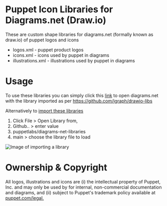 # Puppet Icon Libraries for Diagrams.net (Draw.io)
These are custom shape libraries for diagrams.net (formally known as draw.io) of puppet logos and icons

* logos.xml - puppet product logos
* icons.xml - icons used by puppet in diagrams
* illustrations.xml - illustrations used by puppet in diagrams

# Usage
To use these libraries you can simply click this [link](https://app.diagrams.net/?splash=0&clibs=Uhttps%3A%2F%2Fraw.githubusercontent.com%2Fpuppetlabs%2Fdiagrams-net-libraries%2Fmain%2Flogos.xml;Uhttps%3A%2F%2Fraw.githubusercontent.com%2Fpuppetlabs%2Fdiagrams-net-libraries%2Fmain%2Fillustrations.xml;Uhttps%3A%2F%2Fraw.githubusercontent.com%2Fpuppetlabs%2Fdiagrams-net-libraries%2Fmain%2Ficons.xml) to open diagrams.net with the library imported as per https://github.com/jgraph/drawio-libs

Alternatively to [import these libraries](https://www.diagrams.net/blog/custom-libraries)

1. Click File > Open Library from,
2. Github.. > enter value
3. puppetlabs/diagrams-net-libraries
4. main > choose the library file to load

![Image of importing a library](import_library.gif)

# Ownership & Copyright
All logos, illustrations and icons are (i) the intellectual property of Puppet, Inc. and may only be used by for internal, non-commercial documentation and diagrams, and (ii) subject to Puppet's trademark policy available at [puppet.com/legal.](https://puppet.com/legal/)
